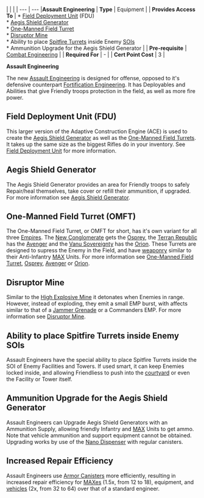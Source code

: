 |     |     |
| --- | --- |**Assault Engineering**
| **Type** | Equipment |
| **Provides Access To** | * [Field Deployment Unit](../weapons/Field_Deployment_Unit.md) (FDU)<br>* [Aegis Shield Generator](../weapons/Aegis_Shield_Generator.md)<br>* [One-Manned Field Turret](../weapons/One-Manned_Field_Turret.md)<br>* [Disruptor Mine](../weapons/Disruptor_Mine.md)<br>* Ability to place [Spitfire Turrets](../weapons/Adaptive_Construction_Engine.md#spitfire-turret) inside Enemy [SOIs](../locations/Sphere_of_Influence.md)<br>* Ammunition Upgrade for the Aegis Shield Generator |
| **Pre-requisite** | [Combat Engineering](Combat_Engineering.md) |
| **Required For** | -   |
| **Cert Point Cost** | 3   |

**Assault Engineering**

The new [Assault Engineering](Assault_Engineering.md) is designed for offense,
opposed to it's defensive counterpart
[Fortification Engineering](Fortification_Engineering.md). It has Deployables
and Abilities that give Friendly troops protection in the field, as well as more
fire power.

## Field Deployment Unit (FDU)

This larger version of the Adaptive Construction Engine (ACE) is used to create
the [Aegis Shield Generator](../weapons/Aegis_Shield_Generator.md) as well as
the [One-Manned Field Turrets](../weapons/One-Manned_Field_Turret.md). It takes
up the same size as the biggest Rifles do in your inventory. See
[Field Deployment Unit](../weapons/Field_Deployment_Unit.md) for more
information.

## Aegis Shield Generator

The Aegis Shield Generator provides an area for Friendly troops to safely
Repair/heal themselves, take cover or refill their ammunition, if upgraded. For
more information see
[Aegis Shield Generator](../weapons/Aegis_Shield_Generator.md).

## One-Manned Field Turret (OMFT)

The One-Manned Field Turret, or OMFT for short, has it's own variant for all
three [Empires](../terminology/Empire.md). The
[New Conglomerate](../terminology/New_Conglomerate.md) gets the
[Osprey](../weapons/Osprey.md), the [Terran Republic](../terminology/Terran_Republic.md)
has the [Avenger](../weapons/Avenger.md) and the
[Vanu Sovereignty](../terminology/Vanu_Sovereignty.md) has the
[Orion](../weapons/Orion.md). These Turrets are designed to supress the Enemy in
the Field, and have [weaponry](../weapons/Weapon.md) similar to their
Anti-Infantry [MAX](../armor/Mechanized_Assault_Exo-Suit.md) Units. For more
information see
[One-Manned Field Turret](../weapons/One-Manned_Field_Turret.md),
[Osprey](../weapons/Osprey.md), [Avenger](../weapons/Avenger.md) or
[Orion](../weapons/Orion.md).

## Disruptor Mine

Similar to the
[High Explosive Mine](../weapons/Adaptive_Construction_Engine.md#high-explosive-mine)
it detonates when Enemies in range. However, instead of exploding, they emit a
small EMP burst, with affects similar to that of a
[Jammer Grenade](../weapons/Jammer_Grenade.md) or a Commanders EMP. For more
information see [Disruptor Mine](../weapons/Disruptor_Mine.md).

## Ability to place Spitfire Turrets inside Enemy SOIs

Assault Engineers have the special ability to place Spitfire Turrets inside the
SOI of Enemy Facilities and Towers. If used smart, it can keep Enemies locked
inside, and allowing Friendliess to push into the
[courtyard](../locations/Courtyard.md) or even the Facility or Tower itself.

## Ammunition Upgrade for the Aegis Shield Generator

Assault Engineers can Upgrade Aegis Shield Generators with an Ammunition Supply,
allowing friendly Infantry and [MAX](../armor/Mechanized_Assault_Exo-Suit.md)
Units to get ammo. Note that vehicle ammunition and support equipment cannot be
obtained. Upgrading works by use of the
[Nano Dispenser](../weapons/Nano_Dispenser.md) with regular canisters.

## Increased Repair Efficiency

Assault Engineers use [Armor Canisters](../items/Armor_Canister.md) more
efficiently, resulting in increased repair efficiency for
[MAXes](../armor/Mechanized_Assault_Exo-Suit.md) (1.5x, from 12 to 18),
equipment, and [vehicles](../vehicles/index.md) (2x, from 32 to 64) over that
of a standard engineer.
